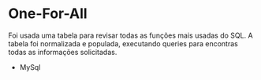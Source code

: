 # One-For-All
Foi usada uma tabela para revisar todas as funções
mais usadas do SQL. A tabela foi normalizada e 
populada, executando queries para encontras todas
as informações solicitadas.

- MySql
